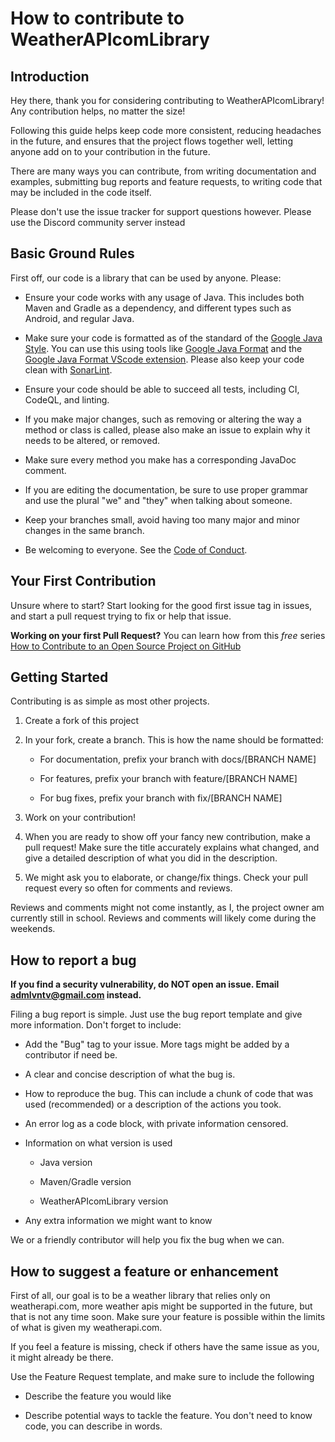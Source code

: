# How to contribute to WeatherAPIcomLibrary

## Introduction

Hey there, thank you for considering contributing to WeatherAPIcomLibrary! Any contribution helps, no matter the size!

Following this guide helps keep code more consistent, reducing headaches in the future, and ensures that the project flows together well, letting anyone add on to your contribution in the future.

There are many ways you can contribute, from writing documentation and examples, submitting bug reports and feature requests, to writing code that may be included in the code itself.

Please don't use the issue tracker for support questions however. Please use the Discord community server instead

## Basic Ground Rules

First off, our code is a library that can be used by anyone. Please:

- Ensure your code works with any usage of Java. This includes both Maven and Gradle as a dependency, and different types such as Android, and regular Java.

- Make sure your code is formatted as of the standard of the [Google Java Style](https://google.github.io/styleguide/javaguide.html). You can use this using tools like [Google Java Format](https://github.com/google/google-java-format) and the [Google Java Format VScode extension](https://marketplace.visualstudio.com/items?itemName=mngrm3a.vscode-google-java-formatter). Please also keep your code clean with [SonarLint](https://www.sonarlint.org/).

- Ensure your code should be able to succeed all tests, including CI, CodeQL, and linting.

- If you make major changes, such as removing or altering the way a method or class is called, please also make an issue to explain why it needs to be altered, or removed.

- Make sure every method you make has a corresponding JavaDoc comment.

- If you are editing the documentation, be sure to use proper grammar and use the plural "we" and "they" when talking about someone.

- Keep your branches small, avoid having too many major and minor changes in the same branch.

- Be welcoming to everyone. See the [Code of Conduct](https://github.com/AdamCraftmaster/WeatherAPIcomLibrary/blob/main/CODE_OF_CONDUCT.md).

## Your First Contribution

Unsure where to start? Start looking for the good first issue tag in issues, and start a pull request trying to fix or help that issue. 

**Working on your first Pull Request?** You can learn how from this *free* series [How to Contribute to an Open Source Project on GitHub](https://kcd.im/pull-request)

## Getting Started

Contributing is as simple as most other projects.

1. Create a fork of this project

2. In your fork, create a branch. This is how the name should be formatted:
   
   - For documentation, prefix your branch with docs/[BRANCH NAME]
   
   - For features, prefix your branch with feature/[BRANCH NAME]
   
   - For bug fixes, prefix your branch with fix/[BRANCH NAME]

3. Work on your contribution!

4. When you are ready to show off your fancy new contribution, make a pull request! Make sure the title accurately explains what changed, and give a detailed description of what you did in the description.

5. We might ask you to elaborate, or change/fix things. Check your pull request every so often for comments and reviews.

Reviews and comments might not come instantly, as I, the project owner am currently still in school. Reviews and comments will likely come during the weekends.

## How to report a bug

**If you find a security vulnerability, do NOT open an issue. Email admlvntv@gmail.com instead.**

Filing a bug report is simple. Just use the bug report template and give more information. Don't forget to include:

- Add the "Bug" tag to your issue. More tags might be added by a contributor if need be.

- A clear and concise description of what the bug is.

- How to reproduce the bug. This can include a chunk of code that was used (recommended) or a description of the actions you took.

- An error log as a code block, with private information censored.

- Information on what version is used
  
  - Java version
  
  - Maven/Gradle version
  
  - WeatherAPIcomLibrary version

- Any extra information we might want to know

We or a friendly contributor will help you fix the bug when we can.

## How to suggest a feature or enhancement

First of all, our goal is to be a weather library that relies only on weatherapi.com, more weather apis might be supported in the future, but that is not any time soon. Make sure your feature is possible within the limits of what is given my weatherapi.com.

If you feel a feature is missing, check if others have the same issue as you, it might already be there.

Use the Feature Request template, and make sure to include the following

- Describe the feature you would like

- Describe potential ways to tackle the feature. You don't need to know code, you can describe in words.




